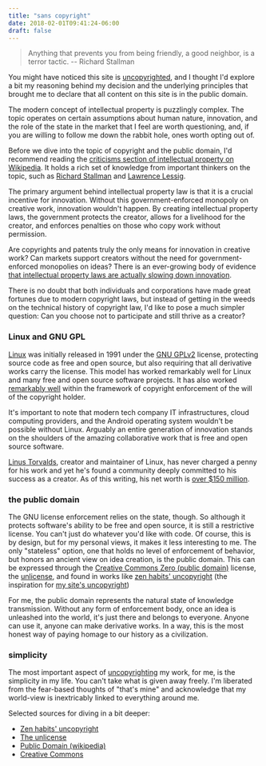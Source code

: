 ```yaml
---
title: "sans copyright"
date: 2018-02-01T09:41:24-06:00
draft: false
---
```


> Anything that prevents you from being friendly, a good neighbor, is a terror tactic.
> -- Richard Stallman

You might have noticed this site is [uncopyrighted](https://nomasters.io/uncopyright/), and I thought I'd explore a bit my reasoning behind my decision and the underlying principles that brought me to declare that all content on this site is in the public domain. 

The modern concept of intellectual property is puzzlingly complex. The topic operates on certain assumptions about human nature, innovation, and the role of the state in the market that I feel are worth questioning, and, if you are willing to follow me down the rabbit hole, ones worth opting out of. 

Before we dive into the topic of copyright and the public domain, I'd recommend reading the [criticisms section of intellectual property on Wikipedia](https://en.wikipedia.org/wiki/Intellectual_property#Criticisms). It holds a rich set of knowledge from important thinkers on the topic, such as [Richard Stallman](https://en.wikipedia.org/wiki/Richard_Stallman) and [Lawrence Lessig](https://en.wikipedia.org/wiki/Lawrence_Lessig).

The primary argument behind intellectual property law is that it is a crucial incentive for innovation. Without this government-enforced monopoly on creative work, innovation wouldn't happen. By creating intellectual property laws, the government protects the creator, allows for a livelihood for the creator, and enforces penalties on those who copy work without permission.

Are copyrights and patents truly the only means for innovation in creative work? Can markets support creators without the need for government-enforced monopolies on ideas? There is an ever-growing body of evidence [that intellectual property laws are actually slowing down innovation](https://source.wustl.edu/2009/03/economists-say-copyright-and-patent-laws-are-killing-innovation-hurting-economy/).

There is no doubt that both individuals and corporations have made great fortunes due to modern copyright laws, but instead of getting in the weeds on the technical history of copyright law, I'd like to pose a much simpler question: Can you choose not to participate and still thrive as a creator?

### Linux and GNU GPL

[Linux](https://en.wikipedia.org/wiki/Linux) was initially released in 1991 under the [GNU GPLv2](https://en.wikipedia.org/wiki/GNU_General_Public_License#Version_2) license, protecting source code as free and open source, but also requiring that all derivative works carry the license. This model has worked remarkably well for Linux and many free and open source software projects. It has also worked [remarkably well](https://en.wikipedia.org/wiki/GNU_General_Public_License#Legal_status) within the framework of copyright enforcement of the will of the copyright holder.

It's important to note that modern tech company IT infrastructures, cloud computing providers, and the Android operating system wouldn't be possible without Linux. Arguably an entire generation of innovation stands on the shoulders of the amazing collaborative work that is free and open source software.

[Linus Torvalds](https://en.wikipedia.org/wiki/Linus_Torvalds), creator and maintainer of Linux, has never charged a penny for his work and yet he's found a community deeply committed to his success as a creator. As of this writing, his net worth is [over $150 million](https://www.celebritynetworth.com/richest-businessmen/linus-torvalds-net-worth/).

### the public domain

The GNU license enforcement relies on the state, though. So although it protects software's ability to be free and open source, it is still a restrictive license. You can't just do whatever you'd like with code. Of course, this is by design, but for my personal views, it makes it less interesting to me. The only "stateless" option, one that holds no level of enforcement of behavior, but honors an ancient view on idea creation, is the public domain. This can be expressed through the [Creative Commons Zero (public domain)](https://en.wikipedia.org/wiki/Creative_Commons_license#Zero_/_public_domain) license, the [unlicense](https://en.wikipedia.org/wiki/Unlicense), and found in works like [zen habits' uncopyright](https://zenhabits.net/uncopyright/) (the inspiration for [my site's uncopyright](https://nomasters.io/uncopyright/))

For me, the public domain represents the natural state of knowledge transmission. Without any form of enforcement body, once an idea is unleashed into the world, it's just there and belongs to everyone. Anyone can use it, anyone can make derivative works. In a way, this is the most honest way of paying homage to our history as a civilization.

### simplicity

The most important aspect of [uncopyrighting](https://nomasters.io/uncopyright/) my work, for me, is the simplicity in my life. You can't take what is given away freely. I'm liberated from the fear-based thoughts of "that's mine" and acknowledge that my world-view is inextricably linked to everything around me.

Selected sources for diving in a bit deeper:

- [Zen habits' uncopyright](https://zenhabits.net/uncopyright/)
- [The unlicense](https://en.wikipedia.org/wiki/Unlicense)
- [Public Domain (wikipedia)](https://en.wikipedia.org/wiki/Public_domain)
- [Creative Commons](https://creativecommons.org/)
